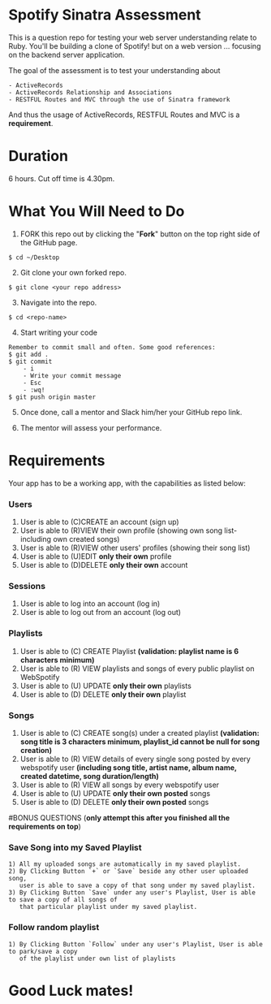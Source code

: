 
# Spotify Sinatra Assessment
This is a question repo for testing your web server understanding relate to Ruby. You'll be building a clone of Spotify! but on a web version ... focusing on the backend server application.

The goal of the assessment is to test your understanding about
```
- ActiveRecords
- ActiveRecords Relationship and Associations
- RESTFUL Routes and MVC through the use of Sinatra framework
```
And thus the usage of ActiveRecords, RESTFUL Routes and MVC is a **requirement**.


# Duration
6 hours. Cut off time is 4.30pm.

# What You Will Need to Do
1) FORK this repo out by clicking the "**Fork**" button on the top right side of the GitHub page.

```
$ cd ~/Desktop
```

2) Git clone your own forked repo.

```
$ git clone <your repo address>
```

3) Navigate into the repo.
```
$ cd <repo-name>
```

4) Start writing your code

```
Remember to commit small and often. Some good references:
$ git add .
$ git commit
    - i
    - Write your commit message
    - Esc
    - :wq!
$ git push origin master
```

5) Once done, call a mentor and Slack him/her your GitHub repo link.

6) The mentor will assess your performance.


# Requirements
Your app has to be a working app, with the capabilities as listed below:


### Users
1. User is able to (C)CREATE an account (sign up)
2. User is able to (R)VIEW their own profile (showing own song list- including own created songs)
3. User is able to (R)VIEW other users' profiles (showing their song list)
4. User is able to (U)EDIT **only their own** profile
5. User is able to (D)DELETE **only their own** account


### Sessions
1. User is able to log into an account (log in)
2. User is able to log out from an account (log out)



### Playlists
1. User is able to (C) CREATE Playlist **(validation: playlist name is 6 characters minimum)**
3. User is able to (R) VIEW playlists and songs of every public playlist on WebSpotify
4. User is able to (U) UPDATE **only their own** playlists
5. User is able to (D) DELETE **only their own** playlist


### Songs
1. User is able to (C) CREATE song(s) under a created playlist **(validation: song title is 3 characters minimum, playlist_id cannot be null for song creation)**
2. User is able to (R) VIEW details of every single song posted by every webspotify user **(including song title, artist name, album name, created datetime, song duration/length)**
3. User is able to (R) VIEW all songs by every webspotify user
4. User is able to (U) UPDATE **only their own posted** songs
5. User is able to (D) DELETE **only their own posted** songs





#BONUS QUESTIONS (**only attempt this after you finished all the requirements on top**)
### Save Song into my Saved Playlist
```
1) All my uploaded songs are automatically in my saved playlist.
2) By Clicking Button `+` or `Save` beside any other user uploaded song, 
   user is able to save a copy of that song under my saved playlist.
3) By Clicking Button `Save` under any user's Playlist, User is able to save a copy of all songs of 
   that particular playlist under my saved playlist.
```

### Follow random playlist
```
1) By Clicking Button `Follow` under any user's Playlist, User is able to park/save a copy 
   of the playlist under own list of playlists
```

# Good Luck mates!
